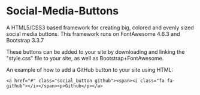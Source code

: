# Social-Media-Buttons
A HTML5/CSS3 based framework for creating big, colored and evenly sized social media buttons.  This framework runs on FontAwesome 4.6.3 and Bootstrap 3.3.7

These buttons can be added to your site by downloading and linking the "style.css" file to your site, as well as Bootstrap+FontAwesome.

An example of how to add a GitHub button to your site using HTML:

 `<a href="#" class="social_button github"><span><i class="fa fa-github"></i></span><p>Github</p></a>`
